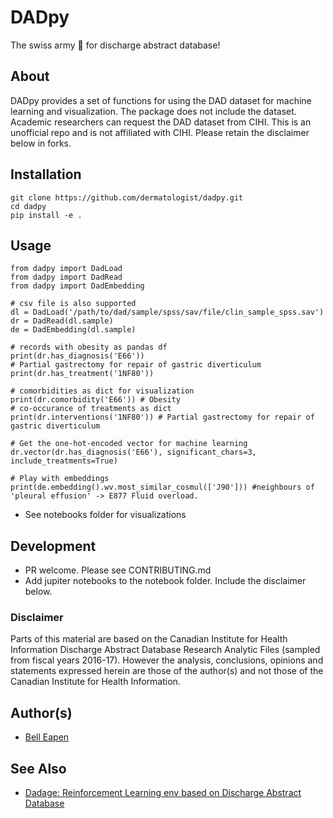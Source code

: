 # DADpy

The swiss army :knife: for discharge abstract database!

## About

DADpy provides a set of functions for using the DAD dataset for machine learning and visualization. The package does not include the dataset. Academic researchers can request the DAD dataset from CIHI. This is an unofficial repo and is not affiliated with CIHI. Please retain the disclaimer below in forks.

## Installation

```
git clone https://github.com/dermatologist/dadpy.git
cd dadpy
pip install -e .
```

## Usage

```
from dadpy import DadLoad
from dadpy import DadRead
from dadpy import DadEmbedding

# csv file is also supported
dl = DadLoad('/path/to/dad/sample/spss/sav/file/clin_sample_spss.sav')
dr = DadRead(dl.sample)
de = DadEmbedding(dl.sample)

# records with obesity as pandas df
print(dr.has_diagnosis('E66'))
# Partial gastrectomy for repair of gastric diverticulum
print(dr.has_treatment('1NF80'))

# comorbidities as dict for visualization
print(dr.comorbidity('E66')) # Obesity
# co-occurance of treatments as dict
print(dr.interventions('1NF80')) # Partial gastrectomy for repair of gastric diverticulum

# Get the one-hot-encoded vector for machine learning
dr.vector(dr.has_diagnosis('E66'), significant_chars=3, include_treatments=True)

# Play with embeddings
print(de.embedding().wv.most_similar_cosmul(['J90'])) #neighbours of 'pleural effusion' -> E877 Fluid overload.

```

* See notebooks folder for visualizations

## Development

* PR welcome. Please see CONTRIBUTING.md
* Add jupiter notebooks to the notebook folder. Include the disclaimer below.

### Disclaimer

Parts of this material are based on the Canadian Institute for Health Information Discharge Abstract Database Research Analytic Files (sampled from fiscal years 2016-17). However the analysis, conclusions, opinions and statements expressed herein are those of the author(s) and not those of the Canadian Institute for Health Information.

## Author(s)

* [Bell Eapen](https://nuchange.ca)

## See Also

* [Dadage: Reinforcement Learning env based on Discharge Abstract Database](https://github.com/dermatologist/dad-gym-env)
